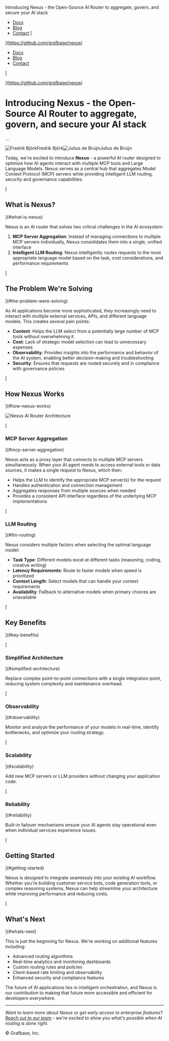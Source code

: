 Introducing Nexus - the Open-Source AI Router to aggregate, govern, and secure your AI stack

[](https://grafbase.com)[](/)

*   [Docs](/docs)
*   [Blog](/blog)
*   [Contact](/contact)
[

](https://github.com/grafbase/nexus)[](https://discord.gg/grafbase)

*   [Docs](/docs)
*   [Blog](/blog)
*   [Contact](/contact)

[

](https://github.com/grafbase/nexus)[](https://discord.gg/grafbase)

# Introducing Nexus - the Open-Source AI Router to aggregate, govern, and secure your AI stack

...

![Fredrik Björk](/_next/image?url=%2Fimages%2Favatars%2Ffredrik.png&w=96&q=75)Fredrik Björk![Julius de Bruijn](/_next/image?url=%2Fimages%2Favatars%2Fjulius.png&w=96&q=75)Julius de Bruijn

Today, we're excited to introduce **Nexus** - a powerful AI router designed to optimize how AI agents interact with multiple MCP tools and Large Language Models. Nexus serves as a central hub that aggregates Model Context Protocol (MCP) servers while providing intelligent LLM routing, security and governance capabilities.

[

## What is Nexus?

](#what-is-nexus)

Nexus is an AI router that solves two critical challenges in the AI ecosystem:

1.  **MCP Server Aggregation**: Instead of managing connections to multiple MCP servers individually, Nexus consolidates them into a single, unified interface
2.  **Intelligent LLM Routing**: Nexus intelligently routes requests to the most appropriate language model based on the task, cost considerations, and performance requirements

[

## The Problem We're Solving

](#the-problem-were-solving)

As AI applications become more sophisticated, they increasingly need to interact with multiple external services, APIs, and different language models. This creates several pain points:

*   **Context**: Helps the LLM select from a potentially large number of MCP tools without overwhelming it
*   **Cost**: Lack of strategic model selection can lead to unnecessary expenses
*   **Observability**: Provides insights into the performance and behavior of the AI system, enabling better decision-making and troubleshooting
*   **Security**: Ensures that requests are routed securely and in compliance with governance policies

[

## How Nexus Works

](#how-nexus-works)

![Nexus AI Router Architecture](/images/blog/diagram.png)

[

### MCP Server Aggregation

](#mcp-server-aggregation)

Nexus acts as a proxy layer that connects to multiple MCP servers simultaneously. When your AI agent needs to access external tools or data sources, it makes a single request to Nexus, which then:

*   Helps the LLM to identify the appropriate MCP server(s) for the request
*   Handles authentication and connection management
*   Aggregates responses from multiple sources when needed
*   Provides a consistent API interface regardless of the underlying MCP implementations

[

### LLM Routing

](#llm-routing)

Nexus considers multiple factors when selecting the optimal language model:

*   **Task Type**: Different models excel at different tasks (reasoning, coding, creative writing)
*   **Latency Requirements**: Route to faster models when speed is prioritized
*   **Context Length**: Select models that can handle your context requirements
*   **Availability**: Fallback to alternative models when primary choices are unavailable

[

## Key Benefits

](#key-benefits)

[

### Simplified Architecture

](#simplified-architecture)

Replace complex point-to-point connections with a single integration point, reducing system complexity and maintenance overhead.

[

### Observability

](#observability)

Monitor and analyze the performance of your models in real-time, identify bottlenecks, and optimize your routing strategy.

[

### Scalability

](#scalability)

Add new MCP servers or LLM providers without changing your application code.

[

### Reliability

](#reliability)

Built-in failover mechanisms ensure your AI agents stay operational even when individual services experience issues.

[

## Getting Started

](#getting-started)

Nexus is designed to integrate seamlessly into your existing AI workflow. Whether you're building customer service bots, code generation tools, or complex reasoning systems, Nexus can help streamline your architecture while improving performance and reducing costs.

[

## What's Next

](#whats-next)

This is just the beginning for Nexus. We're working on additional features including:

*   Advanced routing algorithms
*   Real-time analytics and monitoring dashboards
*   Custom routing rules and policies
*   Client-based rate limiting and observability
*   Enhanced security and compliance features

The future of AI applications lies in intelligent orchestration, and Nexus is our contribution to making that future more accessible and efficient for developers everywhere.

* * *

_Want to learn more about Nexus or get early access to enterprise features? [Reach out to our team](/contact) - we're excited to show you what's possible when AI routing is done right._

[](https://twitter.com/intent/tweet?url=&title=Introducing+Nexus+-+the+Open-Source+AI+Router+to+aggregate%2C+govern%2C+and+secure+your+AI+stack)[](https://www.linkedin.com/shareArticle?mini=true&url=&title=Introducing+Nexus+-+the+Open-Source+AI+Router+to+aggregate%2C+govern%2C+and+secure+your+AI+stack)

© Grafbase, Inc.